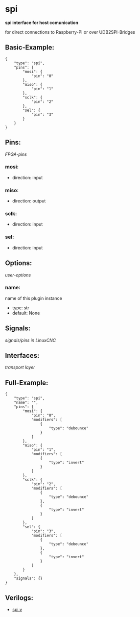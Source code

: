 # spi
**spi interface for host comunication**

for direct connections to Raspberry-PI or over UDB2SPI-Bridges

## Basic-Example:
```
{
    "type": "spi",
    "pins": {
        "mosi": {
            "pin": "0"
        },
        "miso": {
            "pin": "1"
        },
        "sclk": {
            "pin": "2"
        },
        "sel": {
            "pin": "3"
        }
    }
}
```

## Pins:
*FPGA-pins*
### mosi:

 * direction: input

### miso:

 * direction: output

### sclk:

 * direction: input

### sel:

 * direction: input


## Options:
*user-options*
### name:
name of this plugin instance

 * type: str
 * default: None


## Signals:
*signals/pins in LinuxCNC*


## Interfaces:
*transport layer*


## Full-Example:
```
{
    "type": "spi",
    "name": "",
    "pins": {
        "mosi": {
            "pin": "0",
            "modifiers": [
                {
                    "type": "debounce"
                }
            ]
        },
        "miso": {
            "pin": "1",
            "modifiers": [
                {
                    "type": "invert"
                }
            ]
        },
        "sclk": {
            "pin": "2",
            "modifiers": [
                {
                    "type": "debounce"
                },
                {
                    "type": "invert"
                }
            ]
        },
        "sel": {
            "pin": "3",
            "modifiers": [
                {
                    "type": "debounce"
                },
                {
                    "type": "invert"
                }
            ]
        }
    },
    "signals": {}
}
```

## Verilogs:
 * [spi.v](spi.v)
